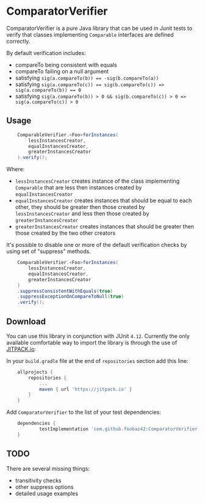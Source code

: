 # ComparatorVerifier
ComparatorVerifier is a pure Java library that can be used in Junit tests to verify that classes implementing `Comparable` interfaces are defined correctly.

By default verification includes:
 * compareTo being consistent with equals
 * compareTo failing on a null argument
 * satisfying `sig(a.compareTo(b)) == -sig(b.compareTo(a))`
 * satisfying `sig(a.compareTo(c)) == sig(b.compareTo(c)) => sig(a.compareTo(b)) == 0`
 * satisfying `sig(a.compareTo(b)) > 0 && sig(b.compareTo(c)) > 0 => sig(a.compareTo(c)) > 0`
 
Usage
--------
```java
    ComparableVerifier.<Foo>forInstances(
        lessInstancesCreator,
        equalInstancesCreator,
        greaterInstancesCreator
    ).verify();    
```

Where:
- `lessInstancesCreator` creates instance of the class implementing `Comparable` that are less then instances created by `equalInstancesCreator`
- `equalInstancesCreator` creates instances that should be equal to each other, they should be greater then those created by
`lessInstancesCreator` and less then those created by `greaterInstancesCreator`
- `greaterInstancesCreator` creates instances that should be greater then those created by the two other creators

It's possible to disable one or more of the default verification checks by using set of "suppress" methods.

```java
    ComparableVerifier.<Foo>forInstances(
        lessInstancesCreator,
        equalInstancesCreator,
        greaterInstancesCreator
    )
    .suppressConsistentWithEquals(true)
    .suppressExceptionOnCompareToNull(true)
    .verify(); 
```

Download
--------

You can use this library in conjunction with JUnit `4.12`. Currently the only available comfortable way to import the library is through the use of [JITPACK.io](https://jitpack.io/):

In your `build.gradle` file at the end of `repositories` section add this line:

```groovy
	allprojects {
		repositories {
			...
			maven { url 'https://jitpack.io' }
		}
	}
```

Add `ComparatorVerifier` to the list of your test dependencies:

```groovy
	dependencies {
	        testImplementation 'com.github.foobaz42:ComparatorVerifier:master-SNAPSHOT'
	}
```

TODO
----

There are several missing things:
- transitivity checks
- other suppress options
- detailed usage examples
